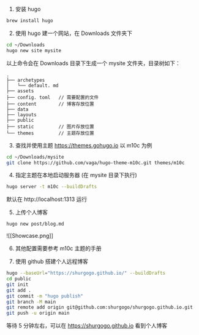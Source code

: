 1. 安装 hugo
```bash
brew install hugo
```

2. 使用 hugo 建一个网站，在 Downloads 文件夹下
```bash
cd ~/Downloads
hugo new site mysite
```
以上命令会在 Downloads 目录下生成一个 mysite 文件夹，目录树如下：
```
.
├── archetypes
│   └── default. md
├── assets
├── config. toml   // 需要配置的文件
├── content        // 博客存放位置
├── data
├── layouts
├── public
├── static         // 图片存放位置
└── themes         // 主题存放位置
```

3. 查找并使用主题
https://themes.gohugo.io
以 m10c 为例
```bash
cd ~/Downloads/mysite
git clone https://github.com/vaga/hugo-theme-m10c.git themes/m10c
```

4. 指定主题在本地启动服务器 (在 mysite 目录下执行)
```bash
hugo server -t m10c --buildDrafts
```
默认在 http://localhost:1313 运行

5. 上传个人博客
```bash
hugo new post/blog.md
```
![[Showcase.png]]

6. 其他配置需要参考 m10c 主题的手册

7. 使用 github 搭建个人远程博客
``` bash
hugo --baseUrl="https://shurgogo.github.io/" --buildDrafts
cd public
git init
git add .
git commit -m "hugo publish"
git branch -M main
git remote add origin git@github.com:shurgogo/shurgogo.github.io.git
git push -u origin main
```
等待 5 分钟左右，可以在 https://shurgogo.github.io 看到个人博客